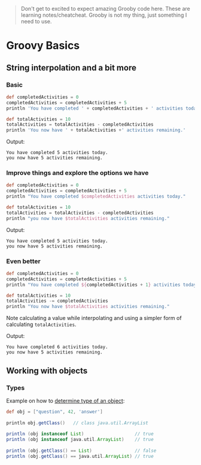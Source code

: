 > Don't get to excited to expect amazing Grooby code here. These are learning notes/cheatcheat. Grooby is not my thing, just something I need to use.

# Groovy Basics

## String interpolation and a bit more

### Basic

```groovy
def completedActivities = 0
completedActivities = completedActivities + 5
println 'You have completed ' + completedActivities + ' activities today.'

def totalActivities = 10
totalActivities = totalActivities - completedActivities
println 'You now have ' + totalActivities +' activities remaining.'
```

Output:

```shell
You have completed 5 activities today.
you now have 5 activities remaining.
```

### Improve things and explore the options we have

```groovy
def completedActivities = 0
completedActivities = completedActivities + 5
println "You have completed $completedActivities activities today."

def totalActivities = 10
totalActivities = totalActivities - completedActivities
println "you now have $totalActivities activities remaining."

```

Output:

```shell
You have completed 5 activities today.
you now have 5 activities remaining.
```

### Even better

```groovy
def completedActivities = 0
completedActivities = completedActivities + 5
println "You have completed ${completedActivities + 1} activities today."

def totalActivities = 10
totalActivities -= completedActivities
println "You now have $totalActivities activities remaining."

```

Note calculating a value while interpolating and using a simpler form of calculating `totalActivities`.

Output:

```shell
You have completed 6 activities today.
you now have 5 activities remaining.
```

## Working with objects

### Types

Example on how to [determine type of an object](https://code-maven.com/groovy-determine-type-of-object):

```groovy
def obj = ["question", 42, 'answer']
 
println obj.getClass()   // class java.util.ArrayList
 
println (obj instanceof List)                   // true
println (obj instanceof java.util.ArrayList)    // true
 
println (obj.getClass() == List)                // false
println (obj.getClass() == java.util.ArrayList) // true
```
